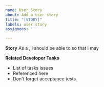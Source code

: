 ```yaml
---
name: User Story
about: Add a user story
title: "[STORY]"
labels: user story
assignees: ''

---
```


**Story**
As a <type of user>, I should be able to <do something> so that I may <get solution>

**Related Developer Tasks**
- List of tasks issues
- Referenced here
- Don't forget acceptance tests
